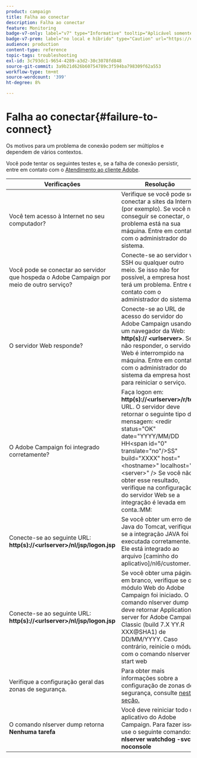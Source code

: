 ```yaml
---
product: campaign
title: Falha ao conectar
description: Falha ao conectar
feature: Monitoring
badge-v7-only: label="v7" type="Informative" tooltip="Aplicável somente ao Campaign Classic v7"
badge-v7-prem: label="no local e híbrido" type="Caution" url="https://experienceleague.adobe.com/docs/campaign-classic/using/installing-campaign-classic/architecture-and-hosting-models/hosting-models-lp/hosting-models.html?lang=pt-BR" tooltip="Aplica-se somente a implantações locais e híbridas"
audience: production
content-type: reference
topic-tags: troubleshooting
exl-id: 3c793dc1-9654-4289-a3d2-30c3078fd848
source-git-commit: 3a9b21d626b60754789c3f594ba798309f62a553
workflow-type: tm+mt
source-wordcount: '399'
ht-degree: 8%

---
```


# Falha ao conectar{#failure-to-connect}



Os motivos para um problema de conexão podem ser múltiplos e dependem de vários contextos.

Você pode tentar os seguintes testes e, se a falha de conexão persistir, entre em contato com o [Atendimento ao cliente Adobe](https://helpx.adobe.com/br/enterprise/admin-guide.html/enterprise/using/support-for-experience-cloud.ug.html).



<table> 
<thead> 
<tr> 
<th>Verificações<br /> </th> 
<th>Resolução<br /> </th> 
</tr> 
</thead> 
<tbody> 
<tr> 
<td>Você tem acesso à Internet no seu computador?</td> 
<td>Verifique se você pode se conectar a sites da Internet (por exemplo). Se você não conseguir se conectar, o problema está na sua máquina. Entre em contato com o administrador do sistema.</td>
</tr>
<tr> 
<td>Você pode se conectar ao servidor que hospeda o Adobe Campaign por meio de outro serviço?</td> 
<td>Conecte-se ao servidor via SSH ou qualquer outro meio. Se isso não for possível, a empresa host terá um problema. Entre em contato com o administrador do sistema.</td>
</tr>
<tr> 
<td>O servidor Web responde?</td> 
<td>Conecte-se ao URL de acesso do servidor do Adobe Campaign usando um navegador da Web: <b>http(s):// &lt;urlserver&gt;</b>. Se não responder, o servidor Web é interrompido na máquina. Entre em contato com o administrador do sistema da empresa host para reiniciar o serviço.</td>
</tr>
<tr> 
<td>O Adobe Campaign foi integrado corretamente?</td> 
<td>Faça logon em: <b>http(s)://&lt;urlserver&gt;/r/test</b> URL. O servidor deve retornar o seguinte tipo de mensagem: &lt;redir status="OK" date="YYYY/MM/DD HH&lt;span id="0" translate="no"/&gt;SS" build="XXXX" host="&lt;hostname&gt;" localhost="&lt;server&gt;" /&gt;
Se você não obter esse resultado, verifique na configuração do servidor Web se a integração é levada em conta.:MM:</td>
</tr>
<tr> 
<td>Conecte-se ao seguinte URL: <b>http(s)://&lt;urlserver&gt;/nl/jsp/logon.jsp</b></td>
<td>Se você obter um erro de Java do Tomcat, verifique se a integração JAVA foi executada corretamente. Ele está integrado ao arquivo [caminho do aplicativo]/nl6/customer.sh</td>
</tr>
<tr> 
<td>Conecte-se ao seguinte URL: <b>http(s)://&lt;urlserver&gt;/nl/jsp/logon.jsp</b></td>
<td>Se você obter uma página em branco, verifique se o módulo Web do Adobe Campaign foi iniciado. O comando nlserver dump deve retornar Application server for Adobe Campaign Classic (build 7.X YY.R XXX@SHA1) de DD/MM/YYYY. Caso contrário, reinicie o módulo com o comando nlserver start web</td>
</tr>
<tr>
<td>Verifique a configuração geral das zonas de segurança.</td>
<td>Para obter mais informações sobre a configuração de zonas de segurança, consulte <a href="https://experienceleague.adobe.com/docs/campaign-classic/using/installing-campaign-classic/additional-configurations/configuring-campaign-server.html#configuring-campaign-server"/>nesta seção.</a></td>
</tr>
<tr>
<td>O comando nlserver dump retorna <b>Nenhuma tarefa</b></td>
<td>Você deve reiniciar todo o aplicativo do Adobe Campaign. Para fazer isso, use o seguinte comando: <b>nlserver watchdog -svc -noconsole</b></td>
</tr>
</tbody> 
</table>
